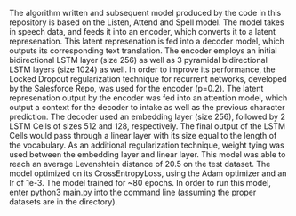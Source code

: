 

The algorithm written and subsequent model produced by the code in this repository is based
on the Listen, Attend and Spell model. The model takes in speech data, and feeds it into an encoder,
which converts it to a latent represenation. This latent represenation is fed into a decoder model,
which outputs its corresponding text translation. The encoder employs an initial bidirectional LSTM layer (size 256) as well 
as 3 pyramidal bidirectional LSTM layers (size 1024) as well. In order to improve its performance, the Locked Dropout
regularization technique for recurrent networks, developed by the Salesforce Repo, was used for the encoder (p=0.2). 
The latent represenation output by the encoder was fed into an attention model,
which output a context for the decoder to intake as well as the previous character prediction. The decoder used an embedding layer (size 256),
followed by 2 LSTM Cells of sizes 512 and 128, respectively. The final output of the LSTM Cells would pass through a linear layer with its size equal to the length
of the vocabulary. As an additional regularization technique, weight tying was used between the embedding layer and linear layer. This model
was able to reach an average Levenshtein distance of 20.5 on the test dataset. The model optimized on its CrossEntropyLoss, using the Adam optimizer and an lr of 1e-3.
The model trained for ~80 epochs. In order to run this model,
enter python3 main.py into the command line (assuming the proper datasets are in the directory).
